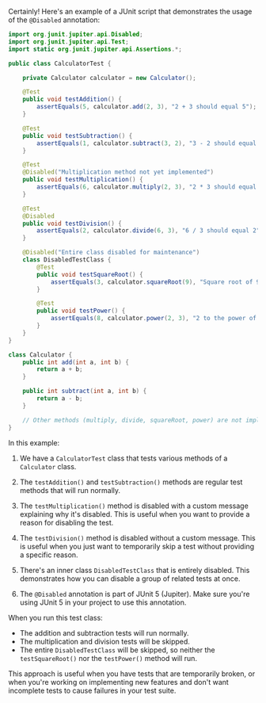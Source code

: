 Certainly! Here's an example of a JUnit script that demonstrates the usage of the `@Disabled` annotation:

```java
import org.junit.jupiter.api.Disabled;
import org.junit.jupiter.api.Test;
import static org.junit.jupiter.api.Assertions.*;

public class CalculatorTest {

    private Calculator calculator = new Calculator();

    @Test
    public void testAddition() {
        assertEquals(5, calculator.add(2, 3), "2 + 3 should equal 5");
    }

    @Test
    public void testSubtraction() {
        assertEquals(1, calculator.subtract(3, 2), "3 - 2 should equal 1");
    }

    @Test
    @Disabled("Multiplication method not yet implemented")
    public void testMultiplication() {
        assertEquals(6, calculator.multiply(2, 3), "2 * 3 should equal 6");
    }

    @Test
    @Disabled
    public void testDivision() {
        assertEquals(2, calculator.divide(6, 3), "6 / 3 should equal 2");
    }

    @Disabled("Entire class disabled for maintenance")
    class DisabledTestClass {
        @Test
        public void testSquareRoot() {
            assertEquals(3, calculator.squareRoot(9), "Square root of 9 should be 3");
        }

        @Test
        public void testPower() {
            assertEquals(8, calculator.power(2, 3), "2 to the power of 3 should be 8");
        }
    }
}

class Calculator {
    public int add(int a, int b) {
        return a + b;
    }

    public int subtract(int a, int b) {
        return a - b;
    }

    // Other methods (multiply, divide, squareRoot, power) are not implemented
}
```

In this example:

1. We have a `CalculatorTest` class that tests various methods of a `Calculator` class.

2. The `testAddition()` and `testSubtraction()` methods are regular test methods that will run normally.

3. The `testMultiplication()` method is disabled with a custom message explaining why it's disabled. This is useful when you want to provide a reason for disabling the test.

4. The `testDivision()` method is disabled without a custom message. This is useful when you just want to temporarily skip a test without providing a specific reason.

5. There's an inner class `DisabledTestClass` that is entirely disabled. This demonstrates how you can disable a group of related tests at once.

6. The `@Disabled` annotation is part of JUnit 5 (Jupiter). Make sure you're using JUnit 5 in your project to use this annotation.

When you run this test class:
- The addition and subtraction tests will run normally.
- The multiplication and division tests will be skipped.
- The entire `DisabledTestClass` will be skipped, so neither the `testSquareRoot()` nor the `testPower()` method will run.

This approach is useful when you have tests that are temporarily broken, or when you're working on implementing new features and don't want incomplete tests to cause failures in your test suite.